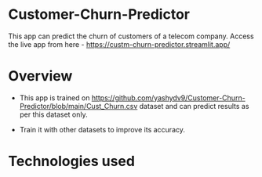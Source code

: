 # Customer-Churn-Predictor
This app can predict the churn of customers of a telecom company.
Access the live app from here - https://custm-churn-predictor.streamlit.app/

# Overview 
- This app is trained on  https://github.com/yashydv9/Customer-Churn-Predictor/blob/main/Cust_Churn.csv
dataset and can predict results as per this dataset only.

- Train it with other datasets to improve its accuracy. 

# Technologies used

